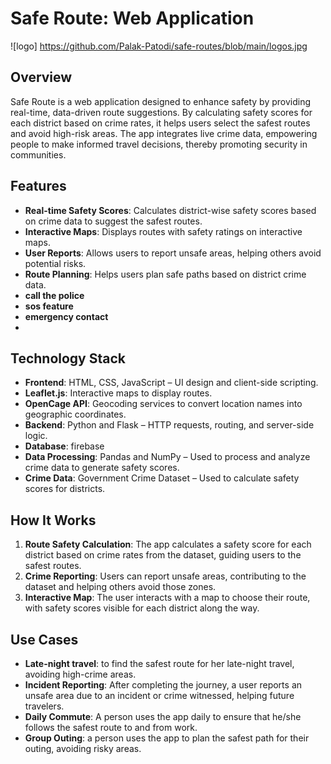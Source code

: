 # Safe Route: Web Application
![logo] https://github.com/Palak-Patodi/safe-routes/blob/main/logos.jpg

## Overview
Safe Route is a web application designed to enhance  safety by providing real-time, data-driven route suggestions. By calculating safety scores for each district based on crime rates, it helps users select the safest routes and avoid high-risk areas. The app integrates live crime data, empowering people to make informed travel decisions, thereby promoting security in communities.

## Features
- **Real-time Safety Scores**: Calculates district-wise safety scores based on crime data to suggest the safest routes.
- **Interactive Maps**: Displays routes with safety ratings on interactive maps.
- **User Reports**: Allows users to report unsafe areas, helping others avoid potential risks.
- **Route Planning**: Helps users plan safe paths based on district crime data.
- **call the police**
- **sos feature**
- **emergency contact**
- 
## Technology Stack
- **Frontend**: HTML, CSS, JavaScript – UI design and client-side scripting.
- **Leaflet.js**: Interactive maps to display routes.
- **OpenCage API**: Geocoding services to convert location names into geographic coordinates.
- **Backend**: Python and Flask – HTTP requests, routing, and server-side logic.
- **Database**: firebase
- **Data Processing**: Pandas and NumPy – Used to process and analyze crime data to generate safety scores.
- **Crime Data**: Government Crime Dataset – Used to calculate safety scores for districts.

## How It Works
1. **Route Safety Calculation**: The app calculates a safety score for each district based on crime rates from the dataset, guiding users to the safest routes.
2. **Crime Reporting**: Users can report unsafe areas, contributing to the dataset and helping others avoid those zones.
3. **Interactive Map**: The user interacts with a map to choose their route, with safety scores visible for each district along the way.

## Use Cases
- **Late-night travel**: to find the safest route for her late-night travel, avoiding high-crime areas.
- **Incident Reporting**: After completing the journey, a user reports an unsafe area due to an incident or crime witnessed, helping future travelers.
- **Daily Commute**: A person uses the app daily to ensure that he/she follows the safest route to and from work.
- **Group Outing**: a person uses the app to plan the safest path for their outing, avoiding risky areas.

